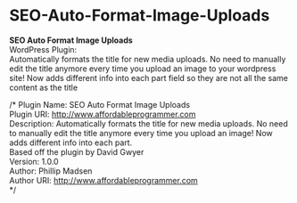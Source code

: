 # SEO-Auto-Format-Image-Uploads
<strong>SEO Auto Format Image Uploads</strong><br>
WordPress Plugin:<br>
Automatically formats the title for new media uploads. No need to manually edit the title anymore every time you upload an image to your wordpress site! Now adds different info into each part field so they are not all the same content as the title



/*
Plugin Name: SEO Auto Format Image Uploads<br>
Plugin URI: http://www.affordableprogrammer.com<br>
Description: Automatically formats the title for new media uploads. No need to manually edit the title anymore every time you upload an image! Now adds different info into each part. <br>
Based off the plugin by David Gwyer<br>
Version: 1.0.0<br>
Author: Phillip Madsen<br>
Author URI: http://www.affordableprogrammer.com<br>
*/
